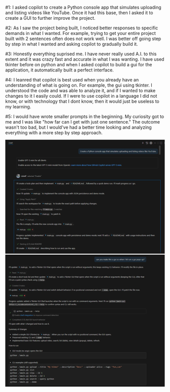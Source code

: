 #1: I asked copilot to create a Python console app that simulates uploading and listing videos like YouTube. Once it had this base, then I asked it to create a GUI to further improve the project.

#2: As I saw the project being built, I noticed better responses to specific demands in what I wanted. For example, trying to get your entire project built with 2 sentences often does not work well. I was better off going step by step in what I wanted and asking copilot to gradually build it.

#3: Honestly everything suprised me. I have never really used A.I. to this extent and it was crazy fast and accurate in what I was wanting. I have used tkinter before on python and when I asked copilot to build a gui for the application, it automatically built a perfect interface.

#4: I leanred that copilot is best used when you already have an understanding of what is going on. For example, the gui using tkinter. I understood the code and was able to analyze it, and if I wanted to make changes to it I easily could. If I were to use copilot in a language I did not know, or with technology that I dont know, then it would just be useless to my learning.

#5: I would have wrote smaller prompts in the beginning. My curiosity got to me and I was like "how far can I get with just one sentence." The outcome wasn't too bad, but I would've had a better time looking and analyzing everything with a more step by step approach.

![Creation Screenshot](image.png)
![GUI Screenshot](image-1.png)